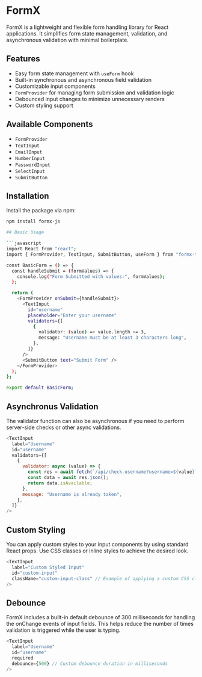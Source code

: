 # FormX

FormX is a lightweight and flexible form handling library for React applications. It simplifies form state management, validation, and asynchronous validation with minimal boilerplate.

## Features

- Easy form state management with `useForm` hook
- Built-in synchronous and asynchronous field validation
- Customizable input components
- `FormProvider` for managing form submission and validation logic
- Debounced input changes to minimize unnecessary renders
- Custom styling support

## Available Components

- `FormProvider`
- `TextInput`
- `EmailInput`
- `NumberInput`
- `PasswordInput`
- `SelectInput`
- `SubmitButton`

## Installation

Install the package via npm:

```bash
npm install formx-js

## Basic Usage

```javascript
import React from "react";
import { FormProvider, TextInput, SubmitButton, useForm } from "formx-test";

const BasicForm = () => {
  const handleSubmit = (formValues) => {
    console.log("Form Submitted with values:", formValues);
  };

  return (
    <FormProvider onSubmit={handleSubmit}>
      <TextInput
        id="username"
        placeholder="Enter your username"
        validators={[
          {
            validator: (value) => value.length >= 3,
            message: "Username must be at least 3 characters long",
          },
        ]}
      />
      <SubmitButton text="Submit Form" />
    </FormProvider>
  );
};

export default BasicForm;

```


## Asynchronus Validation

The validator function can also be asynchronous if you need to perform server-side checks or other async validations.

```javascript
<TextInput
  label="Username"
  id="username"
  validators={[
    {
      validator: async (value) => {
        const res = await fetch(`/api/check-username?username=${value}`);
        const data = await res.json();
        return data.isAvailable;
      },
      message: "Username is already taken",
    },
  ]}
/>
```


## Custom Styling

You can apply custom styles to your input components by using standard React props. Use CSS classes or inline styles to achieve the desired look.

```javascript
<TextInput
  label="Custom Styled Input"
  id="custom-input"
  className="custom-input-class" // Example of applying a custom CSS class
/>
```


## Debounce

FormX includes a built-in default debounce of 300 milliseconds for handling the onChange events of input fields. This helps reduce the number of times validation is triggered while the user is typing.

```javascript
<TextInput
  label="Username"
  id="username"
  required
  debounce={500} // Custom debounce duration in milliseconds
/>
```